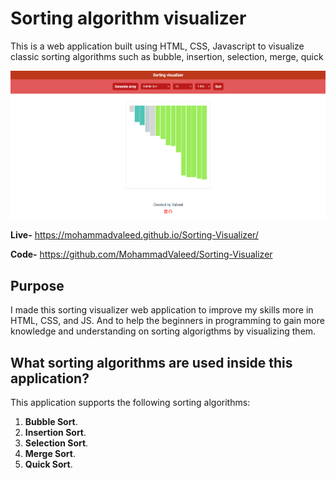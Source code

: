 # Sorting algorithm visualizer

This is a web application built using HTML, CSS, Javascript to visualize classic sorting algorithms such as bubble, insertion, selection, merge, quick 

<img src = "images/Screenshot 2024-09-26 212659.png"> <br>

**Live-** https://mohammadvaleed.github.io/Sorting-Visualizer/ 

**Code-** https://github.com/MohammadValeed/Sorting-Visualizer

## Purpose

I made this sorting visualizer web application to improve my skills more in
HTML, CSS, and JS. And to help the beginners in programming to gain more knowledge and understanding on sorting algorigthms by visualizing them.

## What sorting algorithms are used inside this application?

This application supports the following sorting algorithms:

1. **Bubble Sort**.
2. **Insertion Sort**.
3. **Selection Sort**.
4. **Merge Sort**.
5. **Quick Sort**.
